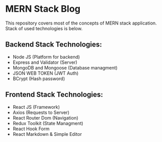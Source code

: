 # MERN Stack Blog
This repository covers most of the concepts of MERN stack application. Stack of used technologies is below.

## Backend Stack Technologies:
* Node JS (Platform for backend)
* Express and Validator (Server)
* MongoDB and Mongoose (Database managment)
* JSON WEB TOKEN (JWT Auth)
* BCrypt (Hash password)

## Frontend Stack Technologies:
* React JS (Framework)
* Axios (Requests to Server)
* React Router Dom (Navigation)
* Redux Toolkit (State Managment)
* React Hook Form
* React Markdown & Simple Editor
